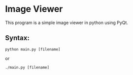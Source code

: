 # Image Viewer
This program is a simple image viewer in python using PyQt.

## Syntax:
```shell
python main.py [filename]
```
or

```shell
./main.py [filename]
```
